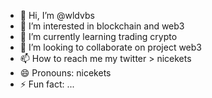 - 👋 Hi, I’m @wldvbs
- 👀 I’m interested in blockchain and web3
- 🌱 I’m currently learning trading crypto
- 💞️ I’m looking to collaborate on project web3
- 📫 How to reach me my twitter > nicekets
- 😄 Pronouns: nicekets
- ⚡ Fun fact: ...

<!---
wldvbs/wldvbs is a ✨ special ✨ repository because its `README.md` (this file) appears on your GitHub profile.
You can click the Preview link to take a look at your changes.
--->
